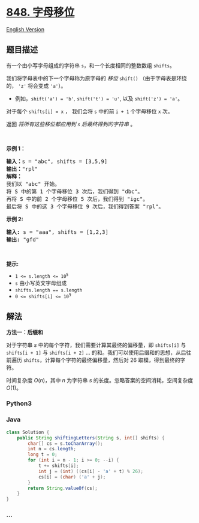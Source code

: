 # [848. 字母移位](https://leetcode.cn/problems/shifting-letters)

[English Version](/solution/0800-0899/0848.Shifting%20Letters/README_EN.md)

## 题目描述

<!-- 这里写题目描述 -->

<p>有一个由小写字母组成的字符串 <code>s</code>，和一个长度相同的整数数组 <code>shifts</code>。</p>

<p>我们将字母表中的下一个字母称为原字母的 <em>移位</em>&nbsp;<code>shift()</code>&nbsp;（由于字母表是环绕的， <code>'z'</code>&nbsp;将会变成&nbsp;<code>'a'</code>）。</p>

<ul>
	<li>例如，<code>shift('a') = 'b'<font color="#333333"><font face="Helvetica Neue, Helvetica, Arial, sans-serif"><span style="font-size:14px"><span style="background-color:#ffffff">,&nbsp;</span></span></font></font></code><code>shift('t') = 'u'</code>,&nbsp;以及&nbsp;<code>shift('z') = 'a'</code>。</li>
</ul>

<p>对于每个&nbsp;<code>shifts[i] = x</code>&nbsp;， 我们会将 <code>s</code>&nbsp;中的前&nbsp;<code>i + 1</code>&nbsp;个字母移位&nbsp;<code>x</code>&nbsp;次。</p>

<p>返回 <em>将所有这些移位都应用到 <code>s</code> 后最终得到的字符串</em> 。</p>

<p>&nbsp;</p>

<p><strong>示例 1：</strong></p>

<pre>
<strong>输入：</strong>s = "abc", shifts = [3,5,9]
<strong>输出：</strong>"rpl"
<strong>解释： </strong>
我们以 "abc" 开始。
将 S 中的第 1 个字母移位 3 次后，我们得到 "dbc"。
再将 S 中的前 2 个字母移位 5 次后，我们得到 "igc"。
最后将 S 中的这 3 个字母移位 9 次后，我们得到答案 "rpl"。
</pre>

<p><strong>示例 2:</strong></p>

<pre>
<strong>输入:</strong> s = "aaa", shifts = [1,2,3]
<strong>输出:</strong> "gfd"
</pre>

<p>&nbsp;</p>

<p><strong>提示:</strong></p>

<ul>
	<li><code>1 &lt;= s.length &lt;= 10<sup>5</sup></code></li>
	<li><code>s</code>&nbsp;由小写英文字母组成</li>
	<li><code>shifts.length == s.length</code></li>
	<li><code>0 &lt;= shifts[i] &lt;= 10<sup>9</sup></code></li>
</ul>
<span style="display:block"><span style="height:0px"><span style="position:absolute">​​​​​​</span></span></span>

## 解法

<!-- 这里可写通用的实现逻辑 -->

**方法一：后缀和**

对于字符串 $s$ 中的每个字符，我们需要计算其最终的偏移量，即 `shifts[i]` 与 `shifts[i + 1]` 与 `shifts[i + 2]` ... 的和。我们可以使用后缀和的思想，从后往前遍历 `shifts`，计算每个字符的最终偏移量，然后对 $26$ 取模，得到最终的字符。

时间复杂度 $O(n)$，其中 $n$ 为字符串 $s$ 的长度。忽略答案的空间消耗，空间复杂度 $O(1)$。

<!-- tabs:start -->

### **Python3**

<!-- 这里可写当前语言的特殊实现逻辑 -->





### **Java**

<!-- 这里可写当前语言的特殊实现逻辑 -->

```java
class Solution {
    public String shiftingLetters(String s, int[] shifts) {
        char[] cs = s.toCharArray();
        int n = cs.length;
        long t = 0;
        for (int i = n - 1; i >= 0; --i) {
            t += shifts[i];
            int j = (int) ((cs[i] - 'a' + t) % 26);
            cs[i] = (char) ('a' + j);
        }
        return String.valueOf(cs);
    }
}
```









### **...**

```

```


